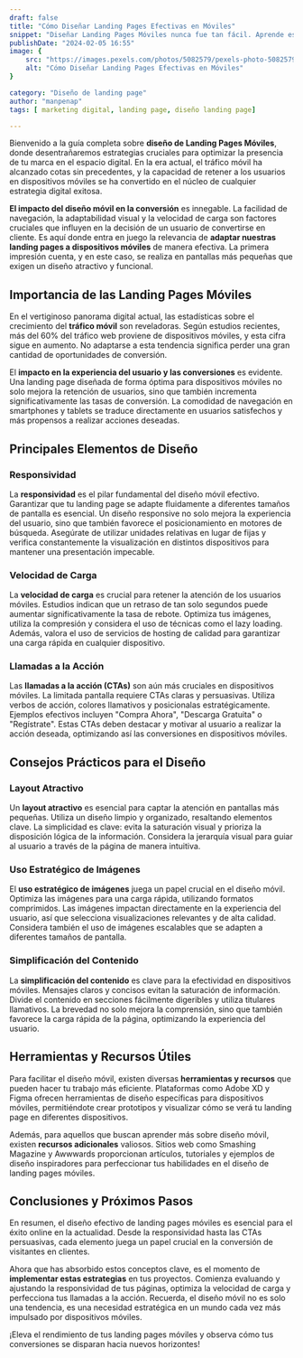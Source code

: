 ```yaml
---
draft: false
title: "Cómo Diseñar Landing Pages Efectivas en Móviles"
snippet: "Diseñar Landing Pages Móviles nunca fue tan fácil. Aprende estrategias probadas, desde la responsividad hasta llamadas a la acción persuasivas. Maximiza conversiones y brinda una experiencia excepcional. ¡Convierte visitantes en clientes ahora!"
publishDate: "2024-02-05 16:55"
image: {
    src: "https://images.pexels.com/photos/5082579/pexels-photo-5082579.jpeg?auto=compress&cs=tinysrgb&w=1260&h=750&dpr=1",
    alt: "Cómo Diseñar Landing Pages Efectivas en Móviles"
}

category: "Diseño de landing page"
author: "manpenap"
tags: [ marketing digital, landing page, diseño landing page]

---
```



Bienvenido a la guía completa sobre **diseño de Landing Pages Móviles**, donde desentrañaremos estrategias cruciales para optimizar la presencia de tu marca en el espacio digital. En la era actual, el tráfico móvil ha alcanzado cotas sin precedentes, y la capacidad de retener a los usuarios en dispositivos móviles se ha convertido en el núcleo de cualquier estrategia digital exitosa.

**El impacto del diseño móvil en la conversión** es innegable. La facilidad de navegación, la adaptabilidad visual y la velocidad de carga son factores cruciales que influyen en la decisión de un usuario de convertirse en cliente. Es aquí donde entra en juego la relevancia de **adaptar nuestras landing pages a dispositivos móviles** de manera efectiva. La primera impresión cuenta, y en este caso, se realiza en pantallas más pequeñas que exigen un diseño atractivo y funcional.

## Importancia de las Landing Pages Móviles

En el vertiginoso panorama digital actual, las estadísticas sobre el crecimiento del **tráfico móvil** son reveladoras. Según estudios recientes, más del 60% del tráfico web proviene de dispositivos móviles, y esta cifra sigue en aumento. No adaptarse a esta tendencia significa perder una gran cantidad de oportunidades de conversión.

El **impacto en la experiencia del usuario y las conversiones** es evidente. Una landing page diseñada de forma óptima para dispositivos móviles no solo mejora la retención de usuarios, sino que también incrementa significativamente las tasas de conversión. La comodidad de navegación en smartphones y tablets se traduce directamente en usuarios satisfechos y más propensos a realizar acciones deseadas.

## Principales Elementos de Diseño

### Responsividad 

La **responsividad** es el pilar fundamental del diseño móvil efectivo. Garantizar que tu landing page se adapte fluidamente a diferentes tamaños de pantalla es esencial. Un diseño responsive no solo mejora la experiencia del usuario, sino que también favorece el posicionamiento en motores de búsqueda. Asegúrate de utilizar unidades relativas en lugar de fijas y verifica constantemente la visualización en distintos dispositivos para mantener una presentación impecable.

### Velocidad de Carga 

La **velocidad de carga** es crucial para retener la atención de los usuarios móviles. Estudios indican que un retraso de tan solo segundos puede aumentar significativamente la tasa de rebote. Optimiza tus imágenes, utiliza la compresión y considera el uso de técnicas como el lazy loading. Además, valora el uso de servicios de hosting de calidad para garantizar una carga rápida en cualquier dispositivo.

### Llamadas a la Acción 

Las **llamadas a la acción (CTAs)** son aún más cruciales en dispositivos móviles. La limitada pantalla requiere CTAs claras y persuasivas. Utiliza verbos de acción, colores llamativos y posicionalas estratégicamente. Ejemplos efectivos incluyen "Compra Ahora", "Descarga Gratuita" o "Regístrate". Estas CTAs deben destacar y motivar al usuario a realizar la acción deseada, optimizando así las conversiones en dispositivos móviles.

## Consejos Prácticos para el Diseño

### Layout Atractivo 

Un **layout atractivo** es esencial para captar la atención en pantallas más pequeñas. Utiliza un diseño limpio y organizado, resaltando elementos clave. La simplicidad es clave: evita la saturación visual y prioriza la disposición lógica de la información. Considera la jerarquía visual para guiar al usuario a través de la página de manera intuitiva.

###  Uso Estratégico de Imágenes 

El **uso estratégico de imágenes** juega un papel crucial en el diseño móvil. Optimiza las imágenes para una carga rápida, utilizando formatos comprimidos. Las imágenes impactan directamente en la experiencia del usuario, así que selecciona visualizaciones relevantes y de alta calidad. Considera también el uso de imágenes escalables que se adapten a diferentes tamaños de pantalla.

### Simplificación del Contenido 

La **simplificación del contenido** es clave para la efectividad en dispositivos móviles. Mensajes claros y concisos evitan la saturación de información. Divide el contenido en secciones fácilmente digeribles y utiliza titulares llamativos. La brevedad no solo mejora la comprensión, sino que también favorece la carga rápida de la página, optimizando la experiencia del usuario.

## Herramientas y Recursos Útiles

Para facilitar el diseño móvil, existen diversas **herramientas y recursos** que pueden hacer tu trabajo más eficiente. Plataformas como Adobe XD y Figma ofrecen herramientas de diseño específicas para dispositivos móviles, permitiéndote crear prototipos y visualizar cómo se verá tu landing page en diferentes dispositivos.

Además, para aquellos que buscan aprender más sobre diseño móvil, existen **recursos adicionales** valiosos. Sitios web como Smashing Magazine y Awwwards proporcionan artículos, tutoriales y ejemplos de diseño inspiradores para perfeccionar tus habilidades en el diseño de landing pages móviles.

## Conclusiones y Próximos Pasos

En resumen, el diseño efectivo de landing pages móviles es esencial para el éxito online en la actualidad. Desde la responsividad hasta las CTAs persuasivas, cada elemento juega un papel crucial en la conversión de visitantes en clientes.

Ahora que has absorbido estos conceptos clave, es el momento de **implementar estas estrategias** en tus proyectos. Comienza evaluando y ajustando la responsividad de tus páginas, optimiza la velocidad de carga y perfecciona tus llamadas a la acción. Recuerda, el diseño móvil no es solo una tendencia, es una necesidad estratégica en un mundo cada vez más impulsado por dispositivos móviles.

¡Eleva el rendimiento de tus landing pages móviles y observa cómo tus conversiones se disparan hacia nuevos horizontes!
